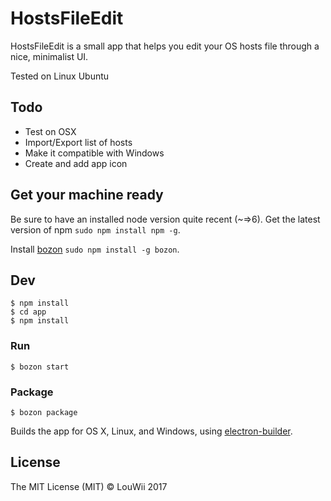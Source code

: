 # HostsFileEdit

HostsFileEdit is a small app that helps you edit your OS hosts file through a nice, minimalist UI.

Tested on Linux Ubuntu

## Todo

* Test on OSX
* Import/Export list of hosts
* Make it compatible with Windows
* Create and add app icon

## Get your machine ready

Be sure to have an installed node version quite recent (~=>6). Get the latest version of npm `sudo npm install npm -g`.

Install [bozon](https://github.com/railsware/bozon) `sudo npm install -g bozon`.

## Dev

```
$ npm install
$ cd app
$ npm install
```


### Run

```
$ bozon start
```

### Package

```
$ bozon package
```

Builds the app for OS X, Linux, and Windows, using [electron-builder](https://github.com/electron-userland/electron-builder).


## License

The MIT License (MIT) © LouWii 2017
